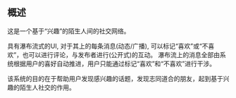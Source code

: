 ## 概述
这是一个基于“兴趣”的陌生人间的社交网络。

具有瀑布流式的UI, 对于其上的每条消息(动态/广播), 可以标记“喜欢”或“不喜欢”，也可以进行评论，与发布者进行(公开式)的互动。
瀑布流上的消息全部由系统根据用户的喜好自动推进，用户只能通过标记“喜欢”和“不喜欢”进行干涉。

该系统的目的在于帮助用户发现感兴趣的话题，发现志同道合的朋友，起到基于兴趣的陌生人社交的作用。